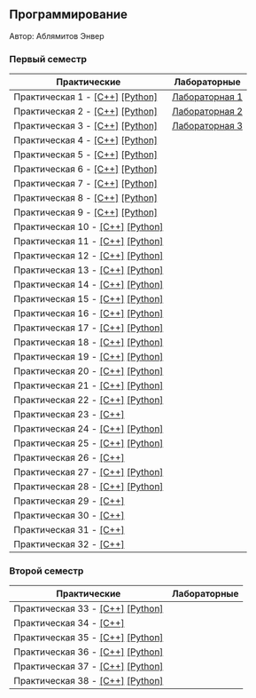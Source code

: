 ## Программирование

Автор: Аблямитов Энвер

### Первый семестр

| Практические | Лабораторные |
| ------------ | ------------ |
| Практическая 1 - [[C++]](./Practice/01/с++/) [[Python]](./Practice/01/python/) | [Лабораторная 1](./Lab/01/ReadMe.md) |
| Практическая 2 - [[C++]](./Practice/02/c++/) [[Python]](./Practice/02/python/) | [Лабораторная 2](./Lab/02/ReadMe.md) |
| Практическая 3 - [[C++]](./Practice/03/с++/) [[Python]](./Practice/03/python/) | [Лабораторная 3](./Lab/03/ReadMe.md) |
| Практическая 4 - [[C++]](./Practice/04/c++/) [[Python]](./Practice/04/python/) |
| Практическая 5 - [[C++]](./Practice/05/с++/) [[Python]](./Practice/05/python/) |  
| Практическая 6 - [[C++]](./Practice/06/с++/) [[Python]](./Practice/06/python/) |  
| Практическая 7 - [[C++]](./Practice/07/c++/) [[Python]](./Practice/07/python/) |
| Практическая 8 - [[C++]](./Practice/08/c++/) [[Python]](./Practice/08/python/) |
| Практическая 9 - [[C++]](./Practice/09/c++/) [[Python]](./Practice/09/python/) |
| Практическая 10 - [[C++]](./Practice/10/c++/) [[Python]](./Practice/10/python/) |
| Практическая 11 - [[C++]](./Practice/11/c++/) [[Python]](./Practice/11/python/) |
| Практическая 12 - [[C++]](./Practice/12/c++/) [[Python]](./Practice/12/python/) |
| Практическая 13 - [[C++]](./Practice/13/c++/) [[Python]](./Practice/13/python/) |
| Практическая 14 - [[C++]](./Practice/14/c++/) [[Python]](./Practice/14/python/) |
| Практическая 15 - [[C++]](./Practice/15/с++/) [[Python]](./Practice/15/python/) |
| Практическая 16 - [[C++]](./Practice/16/c++/) [[Python]](./Practice/16/python/) |
| Практическая 17 - [[C++]](./Practice/17/c++/) [[Python]](./Practice/17/python/) |
| Практическая 18 - [[C++]](./Practice/18/c++/) [[Python]](./Practice/18/python/) |
| Практическая 19 - [[C++]](./Practice/19/c++/) [[Python]](./Practice/19/python/) |
| Практическая 20 - [[C++]](./Practice/20/с++/) [[Python]](./Practice/20/python/) |
| Практическая 21 - [[C++]](./Practice/21/c++/) [[Python]](./Practice/21/python/) |
| Практическая 22 - [[C++]](./Practice/22/c++/) [[Python]](./Practice/22/python/) |
| Практическая 23 - [[C++]](./Practice/23/c++/)
| Практическая 24 - [[C++]](./Practice/24/c++/) [[Python]](./Practice/24/python/) |
| Практическая 25 - [[C++]](./Practice/25/c++/) [[Python]](./Practice/25/python/) |
| Практическая 26 - [[C++]](./Practice/26/c++/)                                   |
| Практическая 27 - [[C++]](./Practice/27/c++/) [[Python]](./Practice/27/python/) |
| Практическая 28 - [[C++]](./Practice/28/c++/) [[Python]](./Practice/28/python/) |
| Практическая 29 - [[C++]](./Practice/29/c++/)
| Практическая 30 - [[C++]](./Practice/30/c++/)
| Практическая 31 - [[C++]](./Practice/31/c++/)
| Практическая 32 - [[C++]](./Practice/32/c++/) 

### Второй семестр

| Практические | Лабораторные |
| ------------ | ------------ |
| Практическая 33 - [[C++]](./Practice/33/с++/) [[Python]](./Practice/33/python/) |
| Практическая 34 - [[C++]](./Practice/34/c++/)
| Практическая 35 - [[C++]](./Practice/35/с++/) [[Python]](./Practice/35/python/) |
| Практическая 36 - [[C++]](./Practice/36/c++/) [[Python]](./Practice/36/python/) |  
| Практическая 37 - [[C++]](./Practice/37/с++/) [[Python]](./Practice/37/python/) |  
| Практическая 38 - [[C++]](./Practice/38/с++/) [[Python]](./Practice/38/python/) | 


